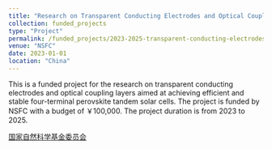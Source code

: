 ```yaml
---
title: "Research on Transparent Conducting Electrodes and Optical Coupling Layer for Efficient and Stable Four-Terminal Perovskite Tandem Solar Cells"
collection: funded_projects
type: "Project"
permalink: /funded_projects/2023-2025-transparent-conducting-electrodes
venue: "NSFC"
date: 2023-01-01
location: "China"
---
```


This is a funded project for the research on transparent conducting electrodes and optical coupling layers aimed at achieving efficient and stable four-terminal perovskite tandem solar cells. The project is funded by NSFC with a budget of ￥100,000. The project duration is from 2023 to 2025.

[国家自然科学基金委员会](http://nsfc.gov.cn)
